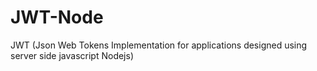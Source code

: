 # JWT-Node
JWT (Json Web Tokens Implementation for applications designed using server side javascript Nodejs)
